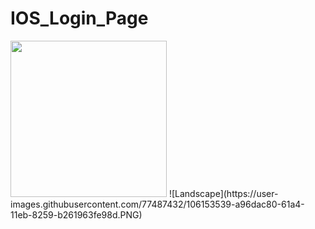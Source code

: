 # IOS_Login_Page


<img src="https://user-images.githubusercontent.com/77487432/106153387-7fb48580-61a4-11eb-95f7-46270c1a0d1e.PNG" width="250">
![Landscape](https://user-images.githubusercontent.com/77487432/106153539-a96dac80-61a4-11eb-8259-b261963fe98d.PNG)
